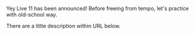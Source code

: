 Yey Live 11 has been announced!
Before freeing from tempo, let's practice with old-school way.

There are a little description within URL below.